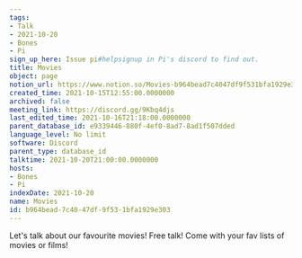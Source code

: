 ```yaml
---
tags:
- Talk
- 2021-10-20
- Bones
- Pi
sign_up_here: Issue pi#helpsignup in Pi's discord to find out.
title: Movies
object: page
notion_url: https://www.notion.so/Movies-b964bead7c4047df9f531bfa1929e303
created_time: 2021-10-15T12:55:00.0000000
archived: false
meeting_link: https://discord.gg/9Kbq4djs
last_edited_time: 2021-10-16T21:18:00.0000000
parent_database_id: e9339446-880f-4ef0-8ad7-8ad1f507dded
language_level: No limit
software: Discord
parent_type: database_id
talktime: 2021-10-20T21:00:00.0000000
hosts:
- Bones
- Pi
indexDate: 2021-10-20
name: Movies
id: b964bead-7c40-47df-9f53-1bfa1929e303
---
```


Let's talk about our favourite movies!
Free talk! Come with your fav lists of movies or films!


